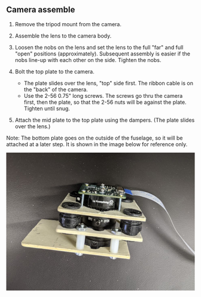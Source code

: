 ## Camera assemble

1. Remove the tripod mount from the camera.
1. Assemble the lens to the camera body.
1. Loosen the nobs on the lens and set the lens to the full "far" and full "open" positions (approximately). Subsequent assembly is easier if the nobs line-up with each other on the side. Tighten the nobs.
1. Bolt the top plate to the camera.

    * The plate slides over the lens, "top" side first. The ribbon cable is on the "back" of the camera.
    * Use the 2-56 0.75" long screws. The screws go thru the camera first, then the plate, so that the 2-56 nuts will be against the plate. Tighten until snug.

1. Attach the mid plate to the top plate using the dampers. (The plate slides over the lens.)

Note:  The bottom plate goes on the outside of the fuselage, so it will be attached at a later step. It is shown in the image below for reference only.

![camera mount](../images/camera_mount.jpg)
